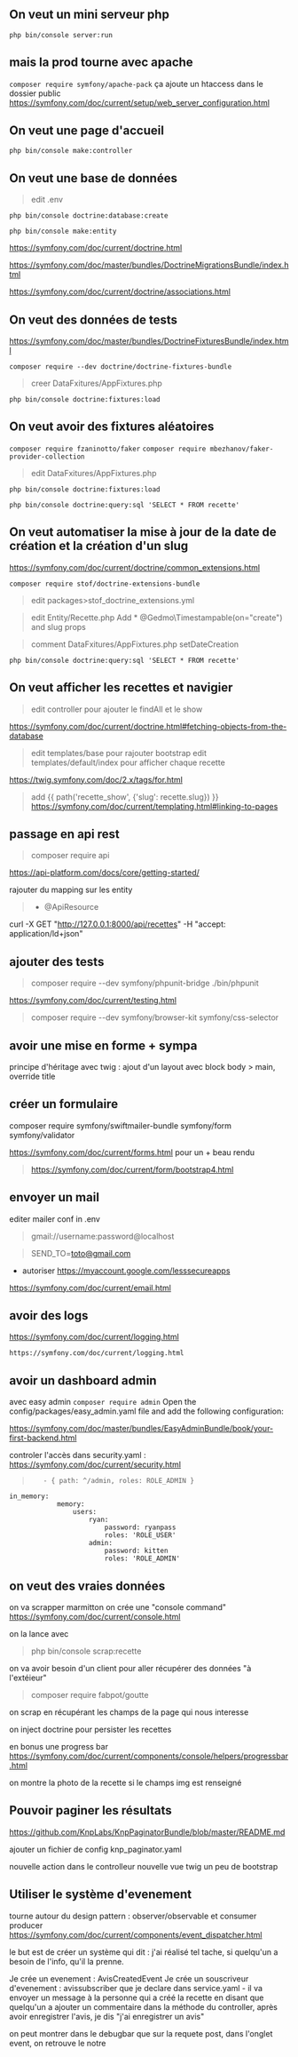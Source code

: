 ## On veut un mini serveur php

`php bin/console server:run`

## mais la prod tourne avec apache

`composer require symfony/apache-pack`
ça ajoute un htaccess dans le dossier public
https://symfony.com/doc/current/setup/web_server_configuration.html

## On veut une page d'accueil

`php bin/console make:controller`

## On veut une base de données

> edit .env

`php bin/console doctrine:database:create`

`php bin/console make:entity`

https://symfony.com/doc/current/doctrine.html

https://symfony.com/doc/master/bundles/DoctrineMigrationsBundle/index.html

https://symfony.com/doc/current/doctrine/associations.html

## On veut des données de tests

https://symfony.com/doc/master/bundles/DoctrineFixturesBundle/index.html

`composer require --dev doctrine/doctrine-fixtures-bundle`

> creer DataFxitures/AppFixtures.php

`php bin/console doctrine:fixtures:load`

## On veut avoir des fixtures aléatoires

`composer require fzaninotto/faker`
`composer require mbezhanov/faker-provider-collection`

> edit DataFxitures/AppFixtures.php

`php bin/console doctrine:fixtures:load`

`php bin/console doctrine:query:sql 'SELECT * FROM recette'`

## On veut automatiser la mise à jour de la date de création et la création d'un slug

https://symfony.com/doc/current/doctrine/common_extensions.html

`composer require stof/doctrine-extensions-bundle`

> edit packages>stof_doctrine_extensions.yml

> edit Entity/Recette.php Add \* @Gedmo\Timestampable(on="create") and slug props

> comment DataFxitures/AppFixtures.php setDateCreation

`php bin/console doctrine:query:sql 'SELECT * FROM recette'`

## On veut afficher les recettes et navigier

> edit controller pour ajouter le findAll et le show

https://symfony.com/doc/current/doctrine.html#fetching-objects-from-the-database

> edit templates/base pour rajouter bootstrap
> edit templates/default/index pour afficher chaque recette

https://twig.symfony.com/doc/2.x/tags/for.html

> add {{ path('recette_show', {'slug': recette.slug}) }}
 > https://symfony.com/doc/current/templating.html#linking-to-pages

## passage en api rest

> composer require api

https://api-platform.com/docs/core/getting-started/

rajouter du mapping sur les entity

> - @ApiResource

curl -X GET "http://127.0.0.1:8000/api/recettes" -H "accept: application/ld+json"

## ajouter des tests

> composer require --dev symfony/phpunit-bridge
> ./bin/phpunit

https://symfony.com/doc/current/testing.html

> composer require --dev symfony/browser-kit symfony/css-selector

## avoir une mise en forme + sympa

principe d'héritage avec twig : ajout d'un layout avec block body > main, override title

## créer un formulaire

composer require symfony/swiftmailer-bundle symfony/form symfony/validator

https://symfony.com/doc/current/forms.html
pour un + beau rendu

> https://symfony.com/doc/current/form/bootstrap4.html

## envoyer un mail

editer mailer conf in .env

> gmail://username:password@localhost

> SEND_TO=toto@gmail.com

- autoriser https://myaccount.google.com/lesssecureapps

https://symfony.com/doc/current/email.html

## avoir des logs

https://symfony.com/doc/current/logging.html

`https://symfony.com/doc/current/logging.html`

## avoir un dashboard admin

avec easy admin
`composer require admin`
Open the config/packages/easy_admin.yaml file and add the following configuration:

https://symfony.com/doc/master/bundles/EasyAdminBundle/book/your-first-backend.html

controler l'accès dans security.yaml : https://symfony.com/doc/current/security.html

>        - { path: ^/admin, roles: ROLE_ADMIN }

```
in_memory:
            memory:
                users:
                    ryan:
                        password: ryanpass
                        roles: 'ROLE_USER'
                    admin:
                        password: kitten
                        roles: 'ROLE_ADMIN'
```

## on veut des vraies données

on va scrapper marmitton
on crée une "console command"
https://symfony.com/doc/current/console.html

on la lance avec

> php bin/console scrap:recette

on va avoir besoin d'un client pour aller récupérer des données "à l'extéieur"

> composer require fabpot/goutte

on scrap en récupérant les champs de la page qui nous interesse

on inject doctrine pour persister les recettes

en bonus une progress bar
https://symfony.com/doc/current/components/console/helpers/progressbar.html

on montre la photo de la recette si le champs img est renseigné

## Pouvoir paginer les résultats

https://github.com/KnpLabs/KnpPaginatorBundle/blob/master/README.md

ajouter un fichier de config knp_paginator.yaml

nouvelle action dans le controlleur
nouvelle vue twig
un peu de bootstrap

## Utiliser le système d'evenement

tourne autour du design pattern : observer/observable et consumer producer
https://symfony.com/doc/current/components/event_dispatcher.html

le but est de créer un système qui dit :
j'ai réalisé tel tache, si quelqu'un a besoin de l'info, qu'il la prenne.

Je crée un evenement : AvisCreatedEvent
Je crée un souscriveur d'evenement : avissubscriber que je declare dans service.yaml - il va envoyer un message à la personne qui a créé la recette en disant que quelqu'un a ajouter un commentaire
dans la méthode du controller, après avoir enregistrer l'avis, je dis "j'ai enregistrer un avis"

on peut montrer dans le debugbar que sur la requete post, dans l'onglet event, on retrouve le notre

